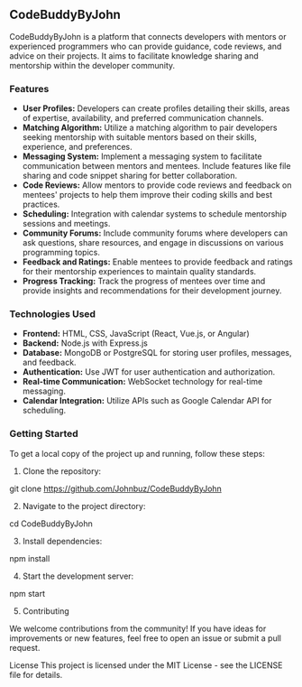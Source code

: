 ## CodeBuddyByJohn

CodeBuddyByJohn is a platform that connects developers with mentors or experienced programmers who can provide guidance, code reviews, and advice on their projects. It aims to facilitate knowledge sharing and mentorship within the developer community.

### Features

- **User Profiles:** Developers can create profiles detailing their skills, areas of expertise, availability, and preferred communication channels.
- **Matching Algorithm:** Utilize a matching algorithm to pair developers seeking mentorship with suitable mentors based on their skills, experience, and preferences.
- **Messaging System:** Implement a messaging system to facilitate communication between mentors and mentees. Include features like file sharing and code snippet sharing for better collaboration.
- **Code Reviews:** Allow mentors to provide code reviews and feedback on mentees' projects to help them improve their coding skills and best practices.
- **Scheduling:** Integration with calendar systems to schedule mentorship sessions and meetings.
- **Community Forums:** Include community forums where developers can ask questions, share resources, and engage in discussions on various programming topics.
- **Feedback and Ratings:** Enable mentees to provide feedback and ratings for their mentorship experiences to maintain quality standards.
- **Progress Tracking:** Track the progress of mentees over time and provide insights and recommendations for their development journey.

### Technologies Used

- **Frontend:** HTML, CSS, JavaScript (React, Vue.js, or Angular)
- **Backend:** Node.js with Express.js
- **Database:** MongoDB or PostgreSQL for storing user profiles, messages, and feedback.
- **Authentication:** Use JWT for user authentication and authorization.
- **Real-time Communication:** WebSocket technology for real-time messaging.
- **Calendar Integration:** Utilize APIs such as Google Calendar API for scheduling.

### Getting Started

To get a local copy of the project up and running, follow these steps:

1. Clone the repository:

git clone https://github.com/Johnbuz/CodeBuddyByJohn

2. Navigate to the project directory:

cd CodeBuddyByJohn

3. Install dependencies:

npm install

4. Start the development server:

npm start

5. Contributing

We welcome contributions from the community! If you have ideas for improvements or new features, feel free to open an issue or submit a pull request.

License
This project is licensed under the MIT License - see the LICENSE file for details.

